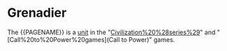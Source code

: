 # Grenadier

The {{PAGENAME}} is a [unit](unit) in the "[Civilization%20%28series%29](Civilization)" and "[Call%20to%20Power%20games](Call to Power)" games.